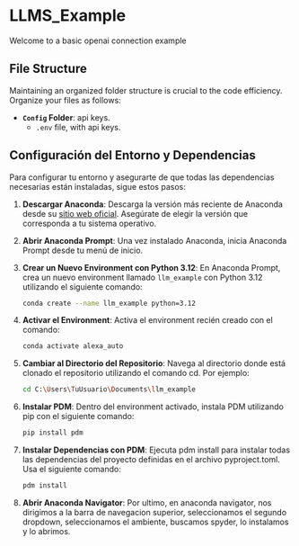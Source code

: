 # LLMS_Example
Welcome to a basic openai connection example

## File Structure

Maintaining an organized folder structure is crucial to the code efficiency. Organize your files as follows:


- **`Config` Folder**: api keys.
    - `.env` file, with api keys.


## Configuración del Entorno y Dependencias

Para configurar tu entorno y asegurarte de que todas las dependencias necesarias están instaladas, sigue estos pasos:

1. **Descargar Anaconda**: Descarga la versión más reciente de Anaconda desde su [sitio web oficial](https://www.anaconda.com/products/distribution). Asegúrate de elegir la versión que corresponda a tu sistema operativo.

2. **Abrir Anaconda Prompt**: Una vez instalado Anaconda, inicia Anaconda Prompt desde tu menú de inicio.

3. **Crear un Nuevo Environment con Python 3.12**: En Anaconda Prompt, crea un nuevo environment llamado `llm_example` con Python 3.12 utilizando el siguiente comando:
   ```bash
   conda create --name llm_example python=3.12

4. **Activar el Environment**: Activa el environment recién creado con el comando:
   ```bash
   conda activate alexa_auto
   
5. **Cambiar al Directorio del Repositorio**: Navega al directorio donde está clonado el repositorio utilizando el comando cd. Por ejemplo:    
    ```bash
    cd C:\Users\TuUsuario\Documents\llm_example
    
6. **Instalar PDM**: Dentro del environment activado, instala PDM utilizando pip con el siguiente comando:
    ```bash
    pip install pdm
    
7. **Instalar Dependencias con PDM**: Ejecuta pdm install para instalar todas las dependencias del proyecto definidas en el archivo pyproject.toml. Usa el siguiente comando:
    ```bash
    pdm install

8. **Abrir Anaconda Navigator**: Por ultimo, en anaconda navigator, nos dirigimos a la barra de navegacion superior, seleccionamos el
segundo dropdown, seleccionamos el ambiente, buscamos spyder, lo instalamos y lo abrimos.